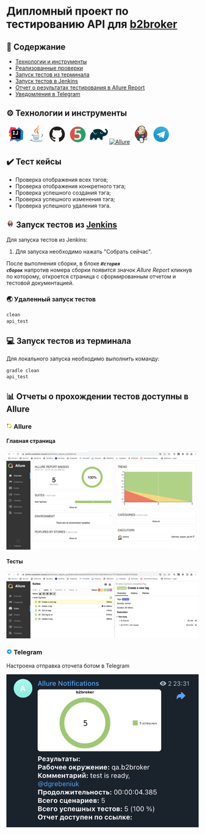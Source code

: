 # Дипломный проект по тестированию API для [b2broker](https://my.b2broker.com/")

## :open_book: Содержание

- [Технологии и инструменты](#gear-технологии-и-инструменты)
- [Реализованныe проверки](#heavy_check_mark-тест-кейсы)
- [Запуск тестов из терминала](#computer-запуск-тестов-из-терминала)
- [Запуск тестов в Jenkins](#-запуск-тестов-в-jenkins)
- [Отчет о результатах тестирования в Allure Report](#-отчет-о-результатах-тестирования-в-Allure-report)
- [Уведомления в Telegram](#-уведомления-в-telegram)

## :gear: Технологии и инструменты

<p align="left">
<a href="https://www.jetbrains.com/idea/"><img src="img/logo/Idea.svg" width="50" height="50"  alt="IDEA" title="IntelliJ IDEA"/></a>
<a href="https://www.java.com/"><img src="img/logo/Java.svg" width="50" height="50" alt="Java" title="Java"/></a>
<a href="https://github.com/"><img src="img/logo/GitHub.svg" width="50" height="50" alt="Github" title="GitHub"/></a>
<a href="https://junit.org/junit5/"><img src="img/logo/Junit5.svg" width="50" height="50" alt="JUnit 5" title="JUnit 5"/></a>
<a href="https://gradle.org/"><img src="img/logo/Gradle.svg" width="50" height="50" alt="Gradle" title="Gradle"/></a>
<a href="https://github.com/allure-framework/allure2"><img src="img/logo/Allure_Report.svg" width="50" height="50" alt="Allure" title="Allure"/></a>
<a href="https://www.jenkins.io/"><img src="img/logo/Jenkins.svg" width="50" height="50" alt="Jenkins" title="Jenkins"/></a>
<a href="https://web.telegram.org/"><img src="img\logo\Telegram.svg" width="50" height="50" alt="Telegram" title="Telegram"></a>
</p>

## :heavy_check_mark: Тест кейсы

- Проверка отображения всех тэгов;
- Проверка отображения конкретного тэга;
- Проверка успешного создания тэга;
- Проверка успешного изменения тэга;
- Проверка успешного удаления тэга.


## <img width="4%" title="Jenkins" src="img/logo/Jenkins.svg"> Запуск тестов из [Jenkins]("https://jenkins.autotests.cloud/job/b2broker_degree_api/")

Для запуска тестов из Jenkins:
1. Для запуска необходимо нажать "Собрать сейчас".

После выполнения сборки, в блоке <code><strong>*История сборок*</strong></code> напротив номера сборки появится
значок *Allure Report* кликнув по которому, откроется страница с сформированным отчетом и тестовой документацией.



### :earth_asia: Удаленный запуск тестов

```bash
clean
api_test
```



## :computer: Запуск тестов из терминала

Для локального запуска необходимо выполнить команду:
```
gradle clean
api_test
```



## :bar_chart: Отчеты о прохождении тестов доступны в Allure

### <img width="3%" title="Allure" src="img/logo/Allure.svg"> Allure

#### Главная страница

<img src="img/screen/scr1.png" alt="Allure"/>

#### Тесты

<img src="img/screen/scr2.png" alt="Allure"/>

### <img width="3%" title="Telegram" src="img/logo/Telegram.svg"> Telegram

Настроена отправка оточета ботом в Telegram

<img src="img/screen/scr3.png" alt="Telegram"/>
